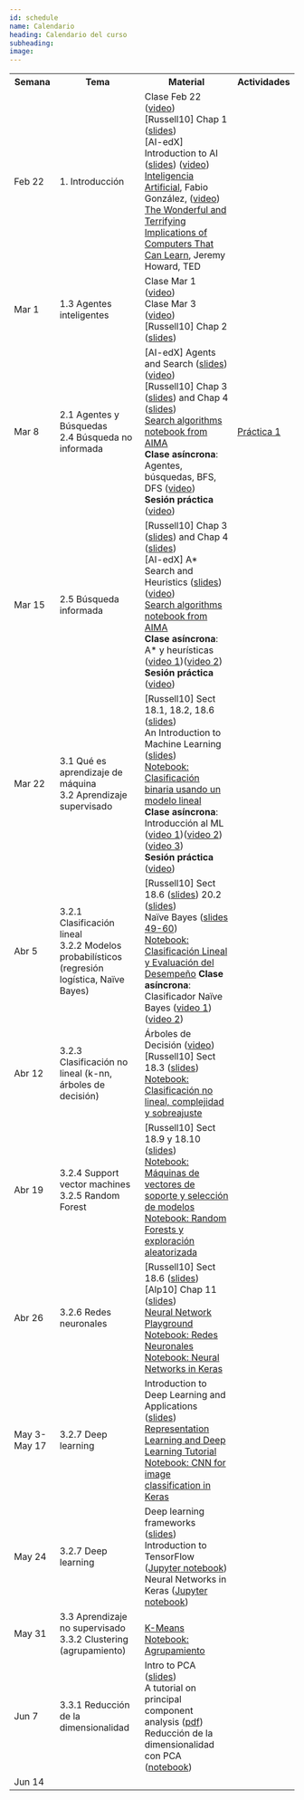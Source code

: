 ```yaml
---
id: schedule
name: Calendario
heading: Calendario del curso
subheading: 
image: 
---
```

<table class="table table-condensed">
	<tbody>
		<tr>
			<th>Semana</th>
			<th>Tema</th>
			<th>Material</th>
			<th>Actividades</th>
		</tr>
		<small>
			<tr>
				<td>Feb 22</td>
				<td>1. Introducción</td>
				<td>
					Clase Feb 22 (<a href= "https://drive.google.com/file/d/13A6w8qpi3etVAFLPsPcvohYGe0Lkr0RL/view?usp=sharing">video</a>)<br>
					[Russell10] Chap 1 (<a href= "http://aima.eecs.berkeley.edu/slides-pdf/chapter01.pdf">slides</a>)<br>
					[AI-edX] Introduction to AI (<a href= "http://ai.berkeley.edu/slides/Lecture%201%20--%20Introduction/SP14%20CS188%20Lecture%201%20--%20Introduction.pptx">slides</a>) (<a href= "https://edge.edx.org/courses/course-v1:BerkeleyX+CS188x-SP16+SP16/courseware/a2dc8e2add91416a8f2a64410b3bf8e0/b414886f442a41e4b5fd0408de837e53/">video</a>)<br>
					<a href= "https://github.com/fagonzalezo/iis-2018-2/raw/master/catedra-cc-unal.pdf">Inteligencia Artificial</a>, Fabio González, (<a href= "https://drive.google.com/file/d/16wHaIRn0GCoephK_uLCROw9V6CcvTf37/view?usp=sharing">video</a>)<br> 
					<a href= "https://www.ted.com/talks/jeremy_howard_the_wonderful_and_terrifying_implications_of_computers_that_can_learn">The Wonderful and Terrifying Implications of Computers That Can Learn</a>, Jeremy Howard, TED	<br>
				</td>
				<td>
				</td>
			</tr>
			<tr>
				<td>Mar 1</td>
				<td>1.3 Agentes inteligentes<br>
				</td>
				<td>
					Clase Mar 1 (<a href= "https://drive.google.com/file/d/1-Hy_671nfcFNa7F-NV7fC5IbIX4r_Ynm/view?usp=sharing">video</a>)<br>
					Clase Mar 3 (<a href= "https://drive.google.com/file/d/1IEjSUbyu1wp016eATXuZp60Q0DHZTXRj/view?usp=sharing">video</a>)<br>
					[Russell10] Chap 2 (<a href= "http://aima.eecs.berkeley.edu/slides-pdf/chapter02.pdf">slides</a>) <br>
				</td>
				<td>
				</td>
			</tr>
			<tr>
				<td>Mar 8</td>
				<td>2.1 Agentes y Búsquedas<br>
					2.4 Búsqueda no informada<br>
				</td>
				<td>
					[AI-edX] Agents and Search (<a href= "http://ai.berkeley.edu/slides/Lecture%202%20--%20Uninformed%20Search/SP14%20CS188%20Lecture%202%20--%20Uninformed%20Search.pptx">slides</a>) (<a href= "https://edge.edx.org/courses/course-v1:BerkeleyX+CS188x-SP16+SP16/courseware/a2dc8e2add91416a8f2a64410b3bf8e0/7c56230af88d467c9737344e2e76092e/">video</a>)<br>	[Russell10] Chap 3 (<a href= "http://aima.eecs.berkeley.edu/slides-pdf/chapter03.pdf">slides</a>)  and Chap 4 (<a href= "http://aima.eecs.berkeley.edu/slides-pdf/chapter04a.pdf">slides</a>) <br>
					<a href= "https://github.com/aimacode/aima-python/blob/master/search4e.ipynb">Search algorithms notebook from AIMA </a><br>
					<b>Clase asíncrona</b>: Agentes, búsquedas, BFS, DFS (<a href= "https://drive.google.com/file/d/1hxerUmA98tGmbXNyghmE9qQnxSKTkoAG/view?usp=sharing">video</a>)<br>
					<b>Sesión práctica</b> (<a href= "https://drive.google.com/file/d/1gBEHz6k_zq5fFImPN48P80D7syFz09JQ/view?usp=sharing">video</a>)<br>
				</td>
				<td>
					<a href= "https://colab.research.google.com/drive/1zEDgXFfDu9bAmBPcuhN81IghOSFSJuBc?usp=sharing">Práctica 1 </a>
				</td>
			</tr>
			<tr>
				<td>Mar 15</td>
				<td>
				2.5 Búsqueda informada<br> 
				</td>
				<td>
					[Russell10] Chap 3 (<a href= "http://aima.eecs.berkeley.edu/slides-pdf/chapter03.pdf">slides</a>)  and Chap 4 (<a href= "http://aima.eecs.berkeley.edu/slides-pdf/chapter04a.pdf">slides</a>) <br>
					[AI-edX] A* Search and Heuristics (<a href= "http://ai.berkeley.edu/slides/Lecture%203%20--%20Informed%20Search/SP14%20CS188%20Lecture%203%20--%20Informed%20Search.pptx">slides</a>) (<a href= "https://edge.edx.org/courses/course-v1:BerkeleyX+CS188x-SP16+SP16/courseware/a2dc8e2add91416a8f2a64410b3bf8e0/76f9a53b7aad47638ff968db5938d841/">video</a>)<br>
					<a href= "https://github.com/aimacode/aima-python/blob/master/search4e.ipynb">Search algorithms notebook from AIMA </a><br>
					<b>Clase asíncrona</b>: A* y heurísticas (<a href= "https://drive.google.com/file/d/1oTtFMYrqQECkB_XfkYpsZItmpyWqfTIL/view?t=780">video 1</a>)(<a href= "https://drive.google.com/file/d/1ATKLXE2cxSo8YXuklzXAU6aI7OLvSvGy/view?t=15">video 2</a>)<br>
					<b>Sesión práctica</b> (<a href= "https://drive.google.com/file/d/1wAMzKt9A-n9xUXt7QPrnTI0A4Wm6M_PH/view?usp=sharing">video</a>)<br>
				</td>
				<td>
				</td>
			</tr>
			<tr>
				<td>Mar 22</td>
				<td>3.1 Qué es aprendizaje de máquina<br>
					3.2 Aprendizaje supervisado<br>
				</td>
				<td>
					[Russell10] Sect 18.1, 18.2, 18.6 (<a href= "http://aima.eecs.berkeley.edu/slides-pdf/chapter18.pdf">slides</a>) <br>
					An Introduction to Machine Learning (<a href= "https://fagonzalezo.github.io/iis-2019-1/intro-ml.pdf">slides</a>)<br>
					<a href= "https://colab.research.google.com/drive/1J4p2g0xbRUS5u6-whz9vWUABiGZvuneA?usp=sharing">Notebook: Clasificación binaria usando un modelo lineal</a><br>
					<b>Clase asíncrona</b>: Introducción al ML (<a href= "https://drive.google.com/file/d/1eK8pneZVxuMekVCbH3vu5NiKwxoEtisA/view">video 1</a>)(<a href= "https://drive.google.com/file/d/12jIt3OVI8T2F4LXPQXBCaO79u4bew8if/view">video 2</a>)(<a href= "https://drive.google.com/file/d/1RHOZ6fvOweeMeJIvhGTBEyGbB1nEdpuZ/view?t=86">video 3</a>)<br>
					<b>Sesión práctica</b> (<a href= "https://drive.google.com/file/d/1yM8p_X0USZMyxekzGqkpuIhboXq608vt/view">video</a>)<br>
				</td>
				<td>
				</td>
			</tr>
			<tr>
				<td>Abr 5</td>
				<td>
				3.2.1 Clasificación lineal<br>
				3.2.2 Modelos probabilísticos (regresión logística, Naïve Bayes)<br>
				</td>
				<td>
					[Russell10] Sect 18.6 (<a href= "http://aima.eecs.berkeley.edu/slides-pdf/chapter18.pdf">slides</a>) 20.2 (<a href= "http://aima.eecs.berkeley.edu/slides-pdf/chapter20a.pdf">slides</a>)<br>
					Naïve Bayes (<a href= "https://www-users.cs.umn.edu/~kumar001/dmbook/dmslides/chap5_alternative_classification.pdf">slides 49-60</a>)<br>
					<a href= "https://colab.research.google.com/drive/1nkxk-h0cBICX2uTCSWaIF6YXhKNMhR8u?usp=sharing">Notebook: Clasificación Lineal y Evaluación del Desempeño</a>
					<b>Clase asíncrona</b>: Clasificador Naïve Bayes (<a href= "https://drive.google.com/file/d/1R4oTUz_A8Cd1YkWVBB96njtCd1j9VdVp/view?t=25">video 1</a>)(<a href= "https://drive.google.com/file/d/1XwL-cYgttn5N24Zf5GRrvplme834-PVC/view">video 2</a>)
				</td>
				<td>
				</td>
			</tr>
			<tr>
				<td>Abr 12</td>
				<td>3.2.3 Clasificación no lineal (k-nn, árboles de decisión)<br>
				</td>
				<td>
					Árboles de Decisión (<a href= "https://drive.google.com/file/d/1RyjxtIVIjmvObChOfuf0lWveXMbWpxhs/view">video</a>)<br>
					[Russell10] Sect 18.3 (<a href= "http://aima.eecs.berkeley.edu/slides-pdf/chapter18.pdf">slides</a>) <br>
					<a href= "https://colab.research.google.com/drive/1pvTLE_jx2cdnU3jCZ9T1hQk3d3jIxoh7">Notebook: Clasificación no lineal, complejidad y sobreajuste</a><br>
				</td>
				<td>
				</td>
			</tr>
			<tr>
				<td>Abr 19</td>
				<td>
					3.2.4 Support vector machines<br>
					3.2.5 Random Forest
				</td>
				<td>
					[Russell10] Sect 18.9 y 18.10 (<a href= "http://aima.eecs.berkeley.edu/slides-pdf/chapter18.pdf">slides</a>) <br>
					<a href= "https://colab.research.google.com/drive/1kfy-4I9OyP7rQTdbsNs5UoM6GVi0Ig4P?usp=sharing">Notebook: Máquinas de vectores de soporte y selección de modelos</a><br>
					<a href= "https://colab.research.google.com/drive/1MCfPiwOIG-v77YLUFW7iJmGVewiWAYbE">Notebook: Random Forests y exploración aleatorizada</a><br>
				</td>
				<td>
				</td>
			</tr>
			<tr>
				<td>Abr 26</td>
				<td>3.2.6 Redes neuronales<br>
				</td>
				<td>
					[Russell10] Sect 18.6 (<a href= "http://aima.eecs.berkeley.edu/slides-pdf/chapter18.pdf">slides</a>) <br>
					[Alp10] Chap 11  (<a href= "https://www.cmpe.boun.edu.tr/~ethem/i2ml2e/2e_v1-0/i2ml2e-chap11-v1-0.pdf">slides</a>) <br>
					<a href= "https://playground.tensorflow.org/">Neural Network Playground</a><br>
					<a href= "https://colab.research.google.com/drive/167WK7Ts3Z5gVhPshFwFh0F36PyzZev_4?usp=sharing">Notebook: Redes Neuronales</a><br>
					<a href= "https://colab.research.google.com/drive/1LzTwgL3jL1L58lQqe29F4TXw_KqA08ak">Notebook: Neural Networks in Keras</a><br>
				</td>
				<td>
				</td>
			</tr>
			<tr>
				<td>May 3-May 17</td>
				<td>3.2.7 Deep learning<br>
				</td>
				<td>
					Introduction to Deep Learning and Applications (<a href= "https://github.com/albahnsen/AppliedDeepLearningClass/blob/master/presentations/DL-introduction.pdf">slides</a>) <br>
					<a href= "https://fagonzalezo.github.io/dl_tutorial_upv/">Representation Learning and Deep Learning Tutorial </a><br>
					<a href= "https://colab.research.google.com/drive/1C8MOfKYY-Pb9dlNBli8pF8YYpYVCJuhp">Notebook: CNN for image classification in Keras</a><br>
				</td>
				<td>
				</td>
			</tr>
			<tr>
				<td>May 24</td>
				<td>3.2.7 Deep learning<br>
				</td>
				<td>
				Deep learning frameworks (<a href= "https://github.com/fagonzalezo/ml-2020-1/raw/master/ML%20Deep%20Learning%20Frameworks.pdf">slides</a>)<br>
				Introduction to TensorFlow (<a href= "https://colab.research.google.com/drive/1cjmAU2v0oDZawN9AAZshz4t6AhqDOBf-">Jupyter notebook</a>)<br>
				Neural Networks in Keras (<a href= "https://colab.research.google.com/drive/1iOIVyQ19GGkY_5knuLRo0HP3BouJlpwy">Jupyter notebook</a>)<br>
				</td>
				<td>
				</td>
			</tr>
            <tr>
				<td>May 31</td>
				<td>
				3.3 Aprendizaje no supervisado <br>
				3.3.2 Clustering (agrupamiento)<br>
				</td>
				<td>
					<br>
					<a href= "https://fagonzalezo.github.io/iis-2018-1/KMeans.pdf">K-Means</a><br>
					<a href= "https://colab.research.google.com/drive/1_0Ipc_RqFNwBrVAc3HY4rZfDpKLHrbgR?usp=sharing">Notebook: Agrupamiento</a><br>
				</td>
				<td>
				</td>
			</tr>
			<tr>
				<td>Jun 7</td>
				<td>
				    3.3.1 Reducción de la dimensionalidad <br>
				</td>
				<td>
					Intro to PCA (<a href= "https://www.scribd.com/presentation/62790749/Intro-to-PCA">slides</a>)
					<br>
					A tutorial on principal component analysis (<a href= "https://www.cs.princeton.edu/picasso/mats/PCA-Tutorial-Intuition_jp.pdf">pdf</a>)<br>
					Reducción de la dimensionalidad con PCA (<a href= "https://colab.research.google.com/drive/1UO8TZ4oRsjHhDOaIbU3xM0Ndsf_5QQb8">notebook</a>)
				</td>
				<td>
				</td>				
			</tr>
			<tr>
				<td>Jun 14</td>
				<td>
				</td>
				<td>
				</td>
				<td>
				</td>				
			</tr>
		</small>
	</tbody>
</table>
